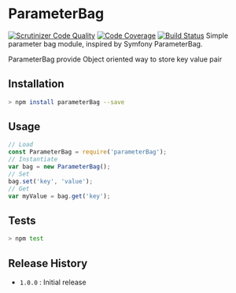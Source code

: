 ParameterBag
============

[![Scrutinizer Code Quality](https://scrutinizer-ci.com/g/yoanm/parameterBagJs/badges/quality-score.png?b=master)](https://scrutinizer-ci.com/g/yoanm/parameterBagJs/?branch=master) [![Code Coverage](https://scrutinizer-ci.com/g/yoanm/parameterBagJs/badges/coverage.png?b=master)](https://scrutinizer-ci.com/g/yoanm/parameterBagJs/?branch=master) [![Build Status](https://scrutinizer-ci.com/g/yoanm/parameterBagJs/badges/build.png?b=master)](https://scrutinizer-ci.com/g/yoanm/parameterBagJs/build-status/master)
Simple parameter bag module, inspired by Symfony ParameterBag.

ParameterBag provide Object oriented way to store key value pair

## Installation
```bash
> npm install parameterBag --save
```

## Usage
```javascript
// Load
const ParameterBag = require('parameterBag');
// Instantiate
var bag = new ParameterBag();
// Set
bag.set('key', 'value');
// Get
var myValue = bag.get('key');
```
## Tests
```bash
> npm test
```

## Release History

* `1.0.0` : Initial release
